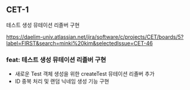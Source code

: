 ## CET-1
테스트 생성 뮤테이션 리졸버 구현

https://daelim-univ.atlassian.net/jira/software/c/projects/CET/boards/5?label=FIRST&search=minki%20kim&selectedIssue=CET-46

### feat: 테스트 생성 뮤테이션 리졸버 구현

- 새로운 Test 객체 생성을 위한 createTest 뮤테이션 리졸버 추가
- ID 중복 처리 및 랜덤 닉네임 생성 기능 구현

